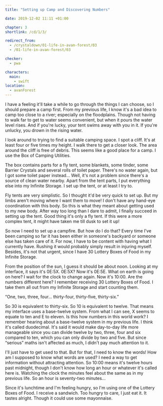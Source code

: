 ```yaml
---
title: "Setting up Camp and Discovering Numbers"

date: 2019-12-02 11:11 +01:00

chapter: 3
shortlink: /cd/1/3/

redirect_from:
  - /crystaldown/01-life-in-avan-forest/03
  - /01-life-in-avan-forest/03

checker:
  - pwa

characters:
  main:
    - swift
location:
  - avanForest
---
```

I have a feeling it'll take a while to go through the things I can choose, so I should prepare a camp first.
From my previous life, I know it's a bad idea to camp too close to a river; especially on the floodplains.
Though not having to walk far to get to water seems convenient, but when it pours the water level rises.
And if you're lucky, your tent swims away with you in it.
If you're unlucky, you drown in the rising water.

I look around to trying to find a suitable camping space.
I spot a cliff. It's at least four or five times my height.
I walk there to get a closer look.
The area around the cliff is free of debris.
This seems like a good place for a camp.
I use the Box of Camping Utilities.

The box contains parts for a fly tent, some blankets, some tinder, some Barrier Crystals and several rolls of toilet paper.
There's no water again, but I got some toilet paper instead…
Well, it's not a problem since there's a source of clean water nearby.
Apart from the tent parts, I put everything else into my Infinite Storage.
I set up the tent, or at least I try to.

Fly tents are very simplistic.
So I thought it'd be very quick to set up.
But my limbs aren't moving where I want them to move!
I don't have any hand-eye coordination with this body.
So this is what they meant about getting used to my new body.
After way too long than I dare to admit, I finally succeed in setting up the tent.
Good thing it's only a fly tent.
If this were a more complex tent, it might have taken me till dusk to set it up!

So now I need to set up a campfire.
But how do I do that?
Every time I've been camping so far it has been either in someone's backyard or someone else has taken care of it.
For now, I have to be content with having what I currently have.
Rushing it would probably simply result in injuring myself.
Besides, it's not that urgent, since I have 30 Lottery Boxes of Food in my Infinite Storage.

From the position of the sun, I guess it should be about noon.
Looking at my interface, it says it's 0E:5X. 0E:5X?
Now it's 0E:5E.
What on earth is going on here?
I wait for the clock to change again.
Now it's 10:00.
Are the numbers different here?
I remember receiving 30 Lottery Boxes of Food.
I take them all out from my Infinite Storage and start counting them.

“One, two, three, four… thirty-four, thirty-five, thirty-six.”

So 30 is equivalent to thirty-six.
So 10 is equivalent to twelve.
That means my interface uses a base-twelve system.
From what I can see, X seems to equate to ten and E to eleven.
Is this how numbers in this world work?
I remember hearing about a base-twelve system in my previous life.
I think it's called duodecimal.
It's said it would make day-to-day life more manageable since you can divide twelve by two, three, four and six compared to ten, which you can only divide by two and five.
But since “serious” maths isn't affected as much, I didn't pay much attention to it.

I'll just have to get used to that.
But for that, I need to know the words!
How am I supposed to know what words are used?
I need a way to get information without attracting attention.
So 10:00 means it's twelve hours past midnight, though I don't know how long an hour or whatever it's called here is.
Watching the clock the minutes feel about the same as in my previous life.
So an hour is seventy-two minutes…

Since it's lunchtime and I'm feeling hungry, so I'm using one of the Lottery Boxes of Food.
I receive a sandwich.
Too hungry to care, I just eat it.
It tastes alright.
Though it could use some mayonnaise.
